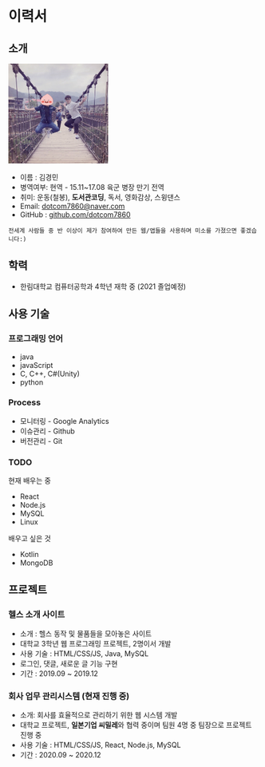 # 이력서
## 소개
<img src='./images/profile.jpg' width="200" height="200" />

- 이름 : 김경민
- 병역여부: 현역 - 15.11~17.08 육군 병장 만기 전역
- 취미: 운동(철봉), **도서관코딩**, 독서, 영화감상, 스윙댄스
- Email: dotcom7860@naver.com
- GitHub : [github.com/dotcom7860](https://github.com/dotcom7860)
```
전세계 사람들 중 반 이상이 제가 참여하여 만든 웹/앱들을 사용하며 미소를 가졌으면 좋겠습니다:)
```

## 학력
- 한림대학교 컴퓨터공학과 4학년 재학 중 (2021 졸업예정)

## 사용 기술
### 프로그래밍 언어
- java
- javaScript
- C, C++, C#(Unity)
- python

### Process
- 모니터링 - Google Analytics
- 이슈관리 - Github
- 버전관리 - Git

### TODO
현재 배우는 중
- React
- Node.js
- MySQL
- Linux

배우고 싶은 것<br/>
- Kotlin
- MongoDB

## 프로젝트
### 헬스 소개 사이트
- 소개 : 헬스 동작 및 물품들을 모아놓은 사이트
- 대학교 3학년 웹 프로그래밍 프로젝트, 2명이서 개발
- 사용 기술 : HTML/CSS/JS, Java, MySQL
- 로그인, 댓글, 새로운 글 기능 구현
- 기간 : 2019.09 ~ 2019.12

### 회사 업무 관리시스템 (현재 진행 중) 
- 소개: 회사를 효율적으로 관리하기 위한 웹 시스템 개발
- 대학교 프로젝트, **일본기업 씨밀레**와 협력 중이며 팀원 4명 중 팀장으로 프로젝트 진행 중
- 사용 기술 : HTML/CSS/JS, React, Node.js, MySQL
- 기간 : 2020.09 ~ 2020.12
